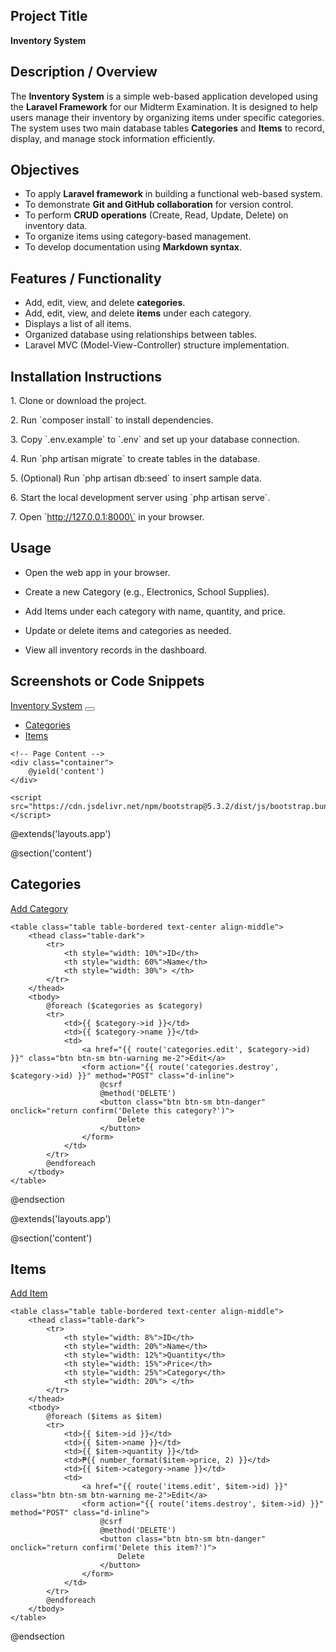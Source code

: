 ## Project Title  
**Inventory System**

## Description / Overview  
The **Inventory System** is a simple web-based application developed using the **Laravel Framework** for our Midterm Examination. It is designed to help users manage their inventory by organizing items under specific categories. The system uses two main database tables **Categories** and **Items** to record, display, and manage stock information efficiently.  

## Objectives  
- To apply **Laravel framework** in building a functional web-based system.  
- To demonstrate **Git and GitHub collaboration** for version control.  
- To perform **CRUD operations** (Create, Read, Update, Delete) on inventory data.  
- To organize items using category-based management.  
- To develop documentation using **Markdown syntax**.

## Features / Functionality  
- Add, edit, view, and delete **categories**.  
- Add, edit, view, and delete **items** under each category.  
- Displays a list of all items.  
- Organized database using relationships between tables.  
- Laravel MVC (Model-View-Controller) structure implementation.

## Installation Instructions

1\. Clone or download the project.

2\. Run \`composer install\` to install dependencies.

3\. Copy \`.env.example\` to \`.env\` and set up your database connection.

4\. Run \`php artisan migrate\` to create tables in the database.

5\. (Optional) Run \`php artisan db:seed\` to insert sample data.

6\. Start the local development server using \`php artisan serve\`.

7\. Open \`<http://127.0.0.1:8000\`> in your browser.

## Usage

- Open the web app in your browser.

- Create a new Category (e.g., Electronics, School Supplies).

- Add Items under each category with name, quantity, and price.

- Update or delete items and categories as needed.

- View all inventory records in the dashboard.

## Screenshots or Code Snippets
<!DOCTYPE html>
<html lang="en">
<head>
    <meta charset="UTF-8">
    <meta name="viewport" content="width=device-width, initial-scale=1.0">
    <title>Inventory System</title>
    <link href="https://cdn.jsdelivr.net/npm/bootstrap@5.3.2/dist/css/bootstrap.min.css" rel="stylesheet">
</head>
<body>
    <!-- Navbar -->
    <nav class="navbar navbar-expand-lg navbar-dark bg-dark mb-4">
        <div class="container">
            <a class="navbar-brand" href="{{ url('/') }}">Inventory System</a>
            <button class="navbar-toggler" type="button" data-bs-toggle="collapse" data-bs-target="#navbarNav">
                <span class="navbar-toggler-icon"></span>
            </button>
            <div class="collapse navbar-collapse" id="navbarNav">
                <ul class="navbar-nav ms-auto">
                    <li class="nav-item">
                        <a class="nav-link" href="{{ route('categories.index') }}">Categories</a>
                    </li>
                    <li class="nav-item">
                        <a class="nav-link" href="{{ route('items.index') }}">Items</a>
                    </li>
                </ul>
            </div>
        </div>
    </nav>

    <!-- Page Content -->
    <div class="container">
        @yield('content')
    </div>

    <script src="https://cdn.jsdelivr.net/npm/bootstrap@5.3.2/dist/js/bootstrap.bundle.min.js"></script>
</body>
</html>

@extends('layouts.app')

@section('content')
<div class="container">
    <div class="d-flex justify-content-between align-items-center mb-3">
        <h2>Categories</h2>
        <a href="{{ route('categories.create') }}" class="btn btn-success">Add Category</a>
    </div>

    <table class="table table-bordered text-center align-middle">
        <thead class="table-dark">
            <tr>
                <th style="width: 10%">ID</th>
                <th style="width: 60%">Name</th>
                <th style="width: 30%"> </th> 
            </tr>
        </thead>
        <tbody>
            @foreach ($categories as $category)
            <tr>
                <td>{{ $category->id }}</td>
                <td>{{ $category->name }}</td>
                <td>
                    <a href="{{ route('categories.edit', $category->id) }}" class="btn btn-sm btn-warning me-2">Edit</a>
                    <form action="{{ route('categories.destroy', $category->id) }}" method="POST" class="d-inline">
                        @csrf
                        @method('DELETE')
                        <button class="btn btn-sm btn-danger" onclick="return confirm('Delete this category?')">
                            Delete
                        </button>
                    </form>
                </td>
            </tr>
            @endforeach
        </tbody>
    </table>
</div>
@endsection

@extends('layouts.app')

@section('content')
<div class="container">
    <div class="d-flex justify-content-between align-items-center mb-3">
        <h2>Items</h2>
        <a href="{{ route('items.create') }}" class="btn btn-success">Add Item</a>
    </div>

    <table class="table table-bordered text-center align-middle">
        <thead class="table-dark">
            <tr>
                <th style="width: 8%">ID</th>
                <th style="width: 20%">Name</th>
                <th style="width: 12%">Quantity</th>
                <th style="width: 15%">Price</th>
                <th style="width: 25%">Category</th>
                <th style="width: 20%"> </th> 
            </tr>
        </thead>
        <tbody>
            @foreach ($items as $item)
            <tr>
                <td>{{ $item->id }}</td>
                <td>{{ $item->name }}</td>
                <td>{{ $item->quantity }}</td>
                <td>₱{{ number_format($item->price, 2) }}</td>
                <td>{{ $item->category->name }}</td>
                <td>
                    <a href="{{ route('items.edit', $item->id) }}" class="btn btn-sm btn-warning me-2">Edit</a>
                    <form action="{{ route('items.destroy', $item->id) }}" method="POST" class="d-inline">
                        @csrf
                        @method('DELETE')
                        <button class="btn btn-sm btn-danger" onclick="return confirm('Delete this item?')">
                            Delete
                        </button>
                    </form>
                </td>
            </tr>
            @endforeach
        </tbody>
    </table>
</div>
@endsection
